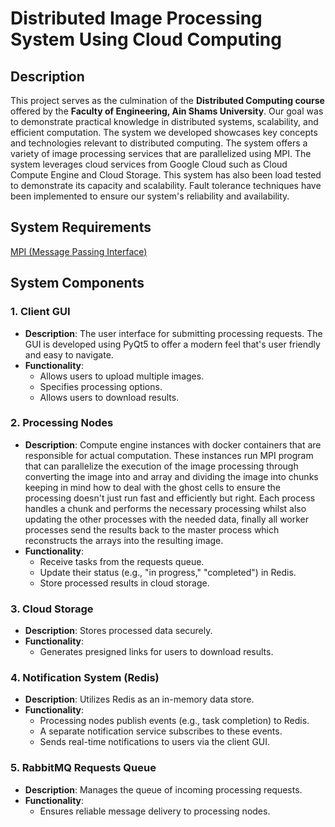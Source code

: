 # Distributed Image Processing System Using Cloud Computing

## Description

This project serves as the culmination of the **Distributed Computing course** offered by the **Faculty of Engineering, Ain Shams University**. Our goal was to demonstrate practical knowledge in distributed systems, scalability, and efficient computation. The system we developed showcases key concepts and technologies relevant to distributed computing. The system offers a variety of image processing services that are parallelized using MPI. The system leverages cloud services from Google Cloud such as Cloud Compute Engine and Cloud Storage. This system has also been load tested to demonstrate its capacity and scalability. Fault tolerance techniques have been implemented to ensure our system's reliability and availability.

## System Requirements
[MPI (Message Passing Interface)](https://www.mpich.org/)

## System Components

### 1. Client GUI

- **Description**: The user interface for submitting processing requests. The GUI is developed using PyQt5 to offer a modern feel that's user friendly and easy to navigate.
- **Functionality**:
    - Allows users to upload multiple images.
    - Specifies processing options.
    - Allows users to download results.

### 2. Processing Nodes

- **Description**: Compute engine instances with docker containers that are responsible for actual computation. These instances run MPI program that can parallelize the execution of the image processing through converting the image into and array and dividing the image into chunks keeping in mind how to deal with the ghost cells to ensure the processing doesn't just run fast and efficiently but right. Each process handles a chunk and performs the necessary processing whilst also updating the other processes with the needed data, finally all worker processes send the results back to the master process which reconstructs the arrays into the resulting image.
- **Functionality**:
    - Receive tasks from the requests queue.
    - Update their status (e.g., "in progress," "completed") in Redis.
    - Store processed results in cloud storage.

### 3. Cloud Storage

- **Description**: Stores processed data securely.
- **Functionality**:
    - Generates presigned links for users to download results.

### 4. Notification System (Redis)

- **Description**: Utilizes Redis as an in-memory data store.
- **Functionality**:
    - Processing nodes publish events (e.g., task completion) to Redis.
    - A separate notification service subscribes to these events.
    - Sends real-time notifications to users via the client GUI.

### 5. RabbitMQ Requests Queue

- **Description**: Manages the queue of incoming processing requests.
- **Functionality**:
    - Ensures reliable message delivery to processing nodes.
